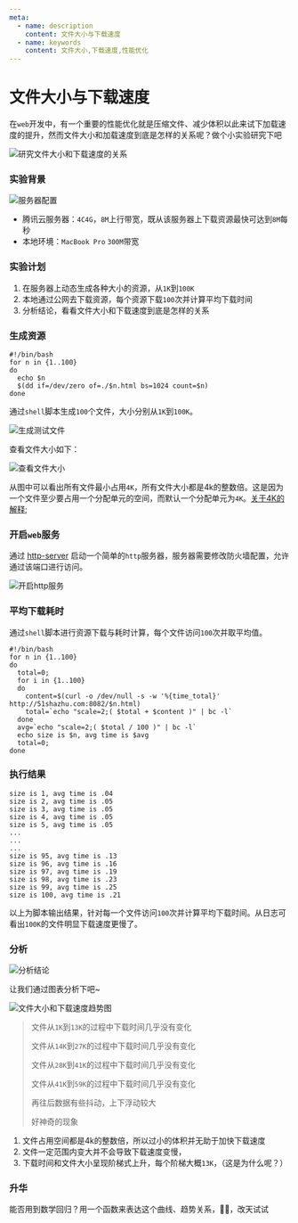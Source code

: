 ```yaml
---
meta:
  - name: description
    content: 文件大小与下载速度
  - name: keywords
    content: 文件大小,下载速度,性能优化
---
```

# 文件大小与下载速度

在`web`开发中，有一个重要的性能优化就是压缩文件、减少体积以此来试下加载速度的提升，然而文件大小和加载速度到底是怎样的关系呢？做个小实验研究下吧

![研究文件大小和下载速度的关系](https://z.wiki/autoupload/2022-09-06/469df116be87444c97e80a55539a8c82.image.png)


### 实验背景

![服务器配置 ](https://z.wiki/autoupload/2022-09-06/ffe86ab53db34af18da4b55ff412d004.image.png)

* 腾讯云服务器：`4C4G`，`8M`上行带宽，既从该服务器上下载资源最快可达到`8M`每秒
* 本地环境：`MacBook Pro` `300M`带宽

### 实验计划

1. 在服务器上动态生成各种大小的资源，从`1K`到`100K`
2. 本地通过公网去下载资源，每个资源下载`100`次并计算平均下载时间
3. 分析结论，看看文件大小和下载速度到底是怎样的关系


### 生成资源

```shell
#!/bin/bash
for n in {1..100}
do
  echo $n
  $(dd if=/dev/zero of=./$n.html bs=1024 count=$n)
done
```

通过`shell`脚本生成`100`个文件，大小分别从`1K`到`100K`。

![生成测试文件](https://z.wiki/autoupload/2022-09-06/169940ffc0a84c64806fdcc8f6452f74.image.png)

查看文件大小如下：

![查看文件大小](https://z.wiki/autoupload/2022-09-06/0daa2d5de85c44398ffad414b13ef59d.image.png)

从图中可以看出所有文件最小占用`4K`，所有文件大小都是4k的整数倍。这是因为一个文件至少要占用一个分配单元的空间，而默认一个分配单元为`4K`。[关于4K的解释](https://www.zhihu.com/question/347758704/answer/836811084);


### 开启`web`服务

通过 [http-server](https://www.npmjs.com/package/http-server) 启动一个简单的`http`服务器，服务器需要修改防火墙配置，允许通过该端口进行访问。

![开启http服务](https://z.wiki/autoupload/2022-09-06/a61fc39739ba4ddda9427ec5e6accb7c.image.png)

### 平均下载耗时

通过`shell`脚本进行资源下载与耗时计算，每个文件访问`100`次并取平均值。

```shell
#!/bin/bash
for n in {1..100}
do
  total=0;
  for i in {1..100}
  do
    content=$(curl -o /dev/null -s -w '%{time_total}'  http://51shazhu.com:8082/$n.html)
    total=`echo "scale=2;( $total + $content )" | bc -l`
  done
  avg=`echo "scale=2;( $total / 100 )" | bc -l`
  echo size is $n, avg time is $avg
  total=0;
done
```


### 执行结果


```
size is 1, avg time is .04
size is 2, avg time is .05
size is 3, avg time is .05
size is 4, avg time is .05
size is 5, avg time is .05
...
...
...
size is 95, avg time is .13
size is 96, avg time is .16
size is 97, avg time is .19
size is 98, avg time is .23
size is 99, avg time is .25
size is 100, avg time is .21
```


以上为脚本输出结果，针对每一个文件访问`100`次并计算平均下载时间。从日志可看出`100K`的文件明显下载速度更慢了。

### 分析

![分析结论](https://z.wiki/autoupload/2022-09-05/f9e9064e473b445c9f193f7fbdcc69d1.image.png)

让我们通过图表分析下吧~

![文件大小和下载速度趋势图](https://z.wiki/autoupload/2022-09-06/6c90b271d40c484294d66e2f8cced37f.image.png)

> 文件从`1K`到`13K`的过程中下载时间几乎没有变化
> 
> 文件从`14K`到`27K`的过程中下载时间几乎没有变化
> 
> 文件从`28K`到`41K`的过程中下载时间几乎没有变化
> 
> 文件从`41K`到`59K`的过程中下载时间几乎没有变化
> 
> 再往后数据有些抖动，上下浮动较大
> 
> 好神奇的现象


1. 文件占用空间都是4k的整数倍，所以过小的体积并无助于加快下载速度
2. 文件一定范围内变大并不会导致下载速度变慢，
3. 下载时间和文件大小呈现阶梯式上升，每个阶梯大概`13K`，（这是为什么呢？）

### 升华

能否用到数学回归？用一个函数来表达这个曲线、趋势关系，🤔🤔，改天试试



